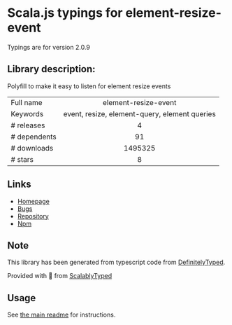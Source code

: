 
# Scala.js typings for element-resize-event

Typings are for version 2.0.9

## Library description:
Polyfill to make it easy to listen for element resize events

|                    |                 |
| ------------------ | :-------------: |
| Full name          | element-resize-event |
| Keywords           | event, resize, element-query, element queries |
| # releases         | 4 |
| # dependents       | 91 |
| # downloads        | 1495325 |
| # stars            | 8 |

## Links
- [Homepage](https://github.com/KyleAMathews/element-resize-event)
- [Bugs](https://github.com/KyleAMathews/element-resize-event/issues)
- [Repository](https://github.com/KyleAMathews/element-resize-event)
- [Npm](https://www.npmjs.com/package/element-resize-event)
    


## Note
This library has been generated from typescript code from [DefinitelyTyped](https://definitelytyped.org).

Provided with :purple_heart: from [ScalablyTyped](https://github.com/oyvindberg/ScalablyTyped)

## Usage
See [the main readme](../../readme.md) for instructions.


